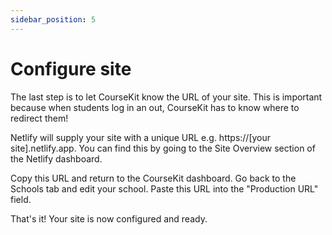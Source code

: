 ```yaml
---
sidebar_position: 5
---
```


# Configure site

The last step is to let CourseKit know the URL of your site. This is important because when students log in an out, CourseKit has to know where to redirect them!

Netlify will supply your site with a unique URL e.g. https://[your site].netlify.app. You can find this by going to the Site Overview section of the Netlify dashboard.

Copy this URL and return to the CourseKit dashboard. Go back to the Schools tab and edit your school. Paste this URL into the "Production URL" field.

That's it! Your site is now configured and ready.
